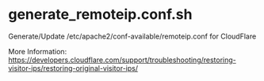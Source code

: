 # generate_remoteip.conf.sh

Generate/Update /etc/apache2/conf-available/remoteip.conf for CloudFlare

More Information: https://developers.cloudflare.com/support/troubleshooting/restoring-visitor-ips/restoring-original-visitor-ips/
